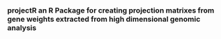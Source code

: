 ### projectR an R Package for creating projection matrixes from gene weights extracted from high dimensional genomic analysis 
